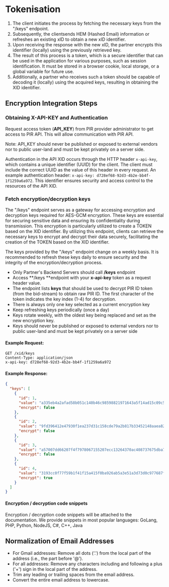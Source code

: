 Tokenisation
============

1.  The client initiates the process by fetching the necessary keys from the "/keys" endpoint.
2.  Subsequently, the clientsends HEM (Hashed Email) information or refreshes an existing xID to obtain a new xID identifier.
3.  Upon receiving the response with the new xID, the partner encrypts this identifier (locally) using the previously retrieved key.
4.  The result of this process is a token, which is a secure identifier that can be used in the application for various purposes, such as session identification. It must be stored in a browser cookie, local storage, or a global variable for future use.
5.  Additionally, a partner who receives such a token should be capable of decoding it (locally) using the acquired keys, resulting in obtaining the XID identifier.



## Encryption Integration Steps


### Obtaining X-API-KEY and Authentication

Request access token (**API_KEY**) from PIR provider administrator to get access to PIR API. This will allow communication with PIR API.

Note: API_KEY should never be published or exposed to external vendors nor to public user-land and must be kept privately on a server side.

Authentication in the API XID occurs through the HTTP header `x-api-key`, which contains a unique identifier (UUID) for the client. The client must include the correct UUID as the value of this header in every request. An example authentication header: `x-api-key: d728ef68-92d3-4b2e-bb4f-1f1259a6a972`. This identifier ensures security and access control to the resources of the API XID.

### Fetch encryption/decryption keys

The "/keys" endpoint serves as a gateway for accessing encryption and decryption keys required for AES-GCM encryption. These keys are essential for securing sensitive data and ensuring its confidentiality during transmission. This encryption is particularly utilized to create a TOKEN based on the XID identifier. By utilizing this endpoint, clients can retrieve the necessary keys to encrypt and decrypt their data securely, facilitating the creation of the TOKEN based on the XID identifier.

The keys provided by the "/keys" endpoint change on a weekly basis. It is recommended to refresh these keys daily to ensure security and the integrity of the encryption/decryption process.

-   Only Partner's Backend Servers should call **/keys** endpoint
-   Access **/keys **endpoint with your **x-api-key** token as a request header value.
-   The endpoint lists **keys** that should be used to decrypt PIR ID token (from the bid-stream) to obtain raw PIR ID. The first character of the token indicates the key index (1-4) for decryption.
-   There is always only one key selected as a current encryption key
-   Keep refreshing keys periodically (once a day)
-   Keys rotate weekly, with the oldest key being replaced and set as the new encryption key. 
-   Keys should never be published or exposed to external vendors nor to public user-land and must be kept privately on a server side



#### Example Request:

```
GET /xid/keys
Content-Type: application/json
x-api-key: d728ef68-92d3-4b2e-bb4f-1f1259a6a972
```


#### Example Response:

```json
{
  "keys": [
    {
      "id": 1,
      "value": "a335eb4a2afad58b051c140b46c98598821971643a5f14ad15c09c5f9565fb1c",
      "encrypt": false
    },
    {
      "id": 2,
      "value": "9fd396412e47930f1ea237d31c158cde79a2b817b33452148aaea82d3bb9a571",
      "encrypt": false
    },
    {
      "id": 3,
      "value": "a57007dd66207f4f7978067155207ecc13264370ac408737675dba70d2511a2d",
      "encrypt": false
    },
    {
      "id": 4,
      "value": "3193cc0f77f59b1f41f15a415f0ba926ab5a3e51a3d73d0c977687f2ff30885a",
      "encrypt": true
    }
  ]
}
```

#### Encryption / decryption code snippets

Encryption / decryption code snippets will be attached to the documentation. We provide snippets in most popular languages: GoLang, PHP, Python, NodeJS, C#, C++, Java

## Normalization of Email Addresses

-   For Gmail addresses: Remove all dots ('.') from the local part of the address (i.e., the part before '@').
-   For all addresses: Remove any characters including and following a plus ('+') sign in the local part of the address.
-   Trim any leading or trailing spaces from the email address.
-   Convert the entire email address to lowercase.
